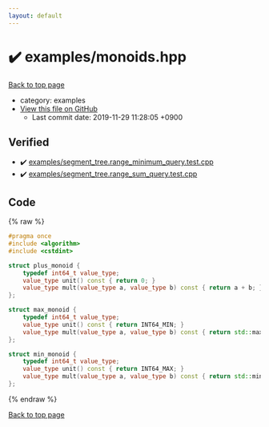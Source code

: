 ```yaml
---
layout: default
---
```


<!-- mathjax config similar to math.stackexchange -->
<script type="text/javascript" async
  src="https://cdnjs.cloudflare.com/ajax/libs/mathjax/2.7.5/MathJax.js?config=TeX-MML-AM_CHTML">
</script>
<script type="text/x-mathjax-config">
  MathJax.Hub.Config({
    TeX: { equationNumbers: { autoNumber: "AMS" }},
    tex2jax: {
      inlineMath: [ ['$','$'] ],
      processEscapes: true
    },
    "HTML-CSS": { matchFontHeight: false },
    displayAlign: "left",
    displayIndent: "2em"
  });
</script>

<script type="text/javascript" src="https://cdnjs.cloudflare.com/ajax/libs/jquery/3.4.1/jquery.min.js"></script>
<script src="https://cdn.jsdelivr.net/npm/jquery-balloon-js@1.1.2/jquery.balloon.min.js" integrity="sha256-ZEYs9VrgAeNuPvs15E39OsyOJaIkXEEt10fzxJ20+2I=" crossorigin="anonymous"></script>
<script type="text/javascript" src="../../assets/js/copy-button.js"></script>
<link rel="stylesheet" href="../../assets/css/copy-button.css" />


# :heavy_check_mark: examples/monoids.hpp
<a href="../../index.html">Back to top page</a>

* category: examples
* <a href="{{ site.github.repository_url }}/blob/master/examples/monoids.hpp">View this file on GitHub</a>
    - Last commit date: 2019-11-29 11:28:05 +0900




## Verified
* :heavy_check_mark: <a href="../../verify/examples/segment_tree.range_minimum_query.test.cpp.html">examples/segment_tree.range_minimum_query.test.cpp</a>
* :heavy_check_mark: <a href="../../verify/examples/segment_tree.range_sum_query.test.cpp.html">examples/segment_tree.range_sum_query.test.cpp</a>


## Code
{% raw %}
```cpp
#pragma once
#include <algorithm>
#include <cstdint>

struct plus_monoid {
    typedef int64_t value_type;
    value_type unit() const { return 0; }
    value_type mult(value_type a, value_type b) const { return a + b; }
};

struct max_monoid {
    typedef int64_t value_type;
    value_type unit() const { return INT64_MIN; }
    value_type mult(value_type a, value_type b) const { return std::max(a, b); }
};

struct min_monoid {
    typedef int64_t value_type;
    value_type unit() const { return INT64_MAX; }
    value_type mult(value_type a, value_type b) const { return std::min(a, b); }
};

```
{% endraw %}

<a href="../../index.html">Back to top page</a>

